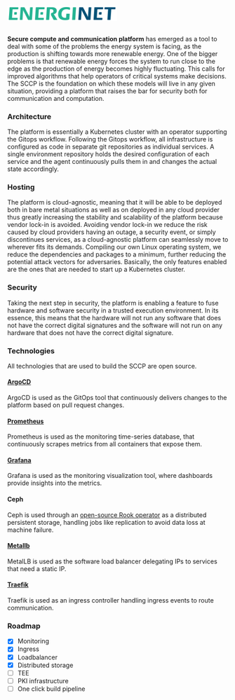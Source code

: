 <img src="images/Energinet-logo.png" width="250" style="margin-bottom: 3%">

**Secure compute and communication platform** has emerged as a tool to deal with some of the problems the energy system is facing, as the production is shifting towards more renewable energy. One of the bigger problems is that renewable energy forces the system to run close to the edge as the production of energy becomes highly fluctuating. This calls for improved algorithms that help operators of critical systems make decisions. The SCCP is the foundation on which these models will live in any given situation, providing a platform that raises the bar for security both for communication and computation. 

### Architecture
The platform is essentially a Kubernetes cluster with an operator supporting the Gitops workflow. Following the Gitops workflow, all infrastructure is configured as code in separate git repositories as individual services. A single environment repository holds the desired configuration of each service and the agent continuously pulls them in and changes the actual state accordingly.   

### Hosting
The platform is cloud-agnostic, meaning that it will be able to be deployed both in bare metal situations as well as on deployed in any cloud provider thus greatly increasing the stability and scalability of the platform because vendor lock-in is avoided. Avoiding vendor lock-in we reduce the risk caused by cloud providers having an outage, a security event, or simply discontinues services, as a cloud-agnostic platform can seamlessly move to wherever fits its demands. 
Compiling our own Linux operating system, we reduce the dependencies and packages to a minimum, further reducing the potential attack vectors for adversaries. Basically, the only features enabled are the ones that are needed to start up a Kubernetes cluster. 

### Security
Taking the next step in security, the platform is enabling a feature to fuse hardware and software security in a trusted execution environment. In its essence, this means that the hardware will not run any software that does not have the correct digital signatures and the software will not run on any hardware that does not have the correct digital signature.

### Technologies 
All technologies that are used to build the SCCP are open source.

#### [ArgoCD](https://github.com/argoproj/argo-cd/) 
ArgoCD is used as the GitOps tool that continuously delivers changes to the platform based on pull request changes.

#### [Prometheus](https://github.com/prometheus/prometheus)
Prometheus is used as the monitoring time-series database, that continuously scrapes metrics from all containers that expose them.

#### [Grafana](https://github.com/grafana/grafana)
Grafana is used as the monitoring visualization tool, where dashboards provide insights into the metrics.

#### Ceph
Ceph is used through an [open-source Rook operator](https://github.com/rook/rook) as a distributed persistent storage, handling jobs like replication to avoid data loss at machine failure. 

#### [Metallb](https://github.com/metallb/metallb)
MetalLB is used as the software load balancer delegating IPs to services that need a static IP. 

#### [Traefik](https://github.com/traefik/traefik)
Traefik is used as an ingress controller handling ingress events to route communication.

### Roadmap
- [x] Monitoring 
- [x] Ingress 
- [x] Loadbalancer 
- [x] Distributed storage 
- [ ] TEE
- [ ] PKI infrastructure
- [ ] One click build pipeline
